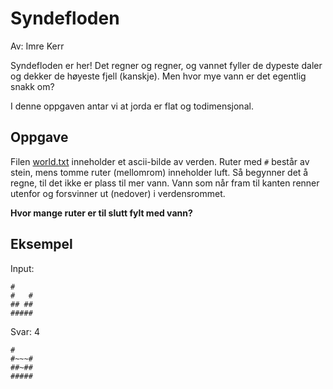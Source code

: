 # Syndefloden

Av: Imre Kerr

Syndefloden er her! Det regner og regner, og vannet fyller de dypeste daler og dekker de høyeste fjell (kanskje). Men 
hvor mye vann er det egentlig snakk om?

I denne oppgaven antar vi at jorda er flat og todimensjonal.

## Oppgave
Filen [world.txt](https://knowit-julekalender.s3.eu-central-1.amazonaws.com/world.txt) inneholder et ascii-bilde av verden. Ruter med `#` består av stein, mens tomme ruter 
(mellomrom) inneholder luft. Så begynner det å regne, til det ikke er plass til mer vann. Vann som når fram til  kanten
renner utenfor og forsvinner ut (nedover) i verdensrommet.

**Hvor mange ruter er til slutt fylt med vann?**

## Eksempel
Input:
```
#
#   #
## ##
#####
```
Svar: 4
```
#
#~~~#
##~##
#####
```